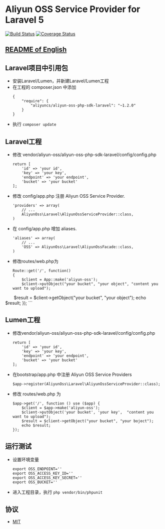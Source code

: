 # Aliyun OSS Service Provider for Laravel 5

[![Build Status](https://travis-ci.org/aliyun/aliyun-oss-php-sdk-laravel.svg?branch=master)](https://travis-ci.org/aliyun/aliyun-oss-php-sdk-laravel)
[![Coverage Status](https://coveralls.io/repos/github/aliyun/aliyun-oss-php-sdk-laravel/badge.svg?branch=master)](https://coveralls.io/github/aliyun/aliyun-oss-php-sdk-laravel?branch=master)

## [README of English](https://github.com/aliyun/aliyun-oss-php-sdk-laravel/blob/master/README.md)

## Laravel项目中引用包

- 安装Laravel/Lumen，并新建Laravel/Lumen工程
- 在工程的 composer.json 中添加
    ```
    {
        "require": {
            "aliyuncs/aliyun-oss-php-sdk-laravel": "~1.2.0"
        }
    }
    ```
- 执行 `composer update`


## Laravel工程
- 修改 vendor/aliyun-oss/aliyun-oss-php-sdk-laravel/config/config.php
    ```
    return [
        'id' => 'your id',
        'key' => 'your key',
        'endpoint' => 'your endpoint',
        'bucket' => 'your bucket'
    ];
    ```
- 修改 config/app.php 注册 Aliyun OSS Service Provider.
    ```
    'providers' => array(
        // ...
        AliyunOss\Laravel\AliyunOssServiceProvider::class,
    )
    ```
- 在 config/app.php 增加 aliases.
    ```
    'aliases' => array(
        // ...
        'OSS' => AliyunOss\Laravel\AliyunOssFacade::class,
    )
    ```
- 修改routes/web.php为
    ```
    Route::get('/', function()
    {
        $client = App::make('aliyun-oss');
        $client->putObject("your bucket", "your object", "content you want to upload");
        $result = $client->getObject("your bucket", "your object");
        echo $result;
    });
    ```

## Lumen工程

- 修改vendor/aliyun-oss/aliyun-oss-php-sdk-laravel/config/config.php
    ```
    return [
        'id' => 'your id',
        'key' => 'your key',
        'endpoint' => 'your endpoint',
        'bucket' => 'your bucket'
    ];
    ```
- 在bootstrap/app.php 中注册 Aliyun OSS Service Providers
    ```
    $app->register(AliyunOss\Laravel\AliyunOssServiceProvider::class);
    ```

- 修改 routes/web.php 为
    ```
    $app->get('/', function () use ($app) {
        $client = $app->make('aliyun-oss');
        $client->putObject('your bucket', 'your key',  "content you want to upload");
        $result = $client->getObject("your bucket", "your boject");
        echo $result;
    });
    ```

## 运行测试
- 设置环境变量
    ```
    export OSS_ENDPOINT=''
    export OSS_ACCESS_KEY_ID=''
    export OSS_ACCESS_KEY_SECRET=''
    export OSS_BUCKET=''
    ```

- 进入工程目录，执行 `php vendor/bin/phpunit`

## 协议
- [MIT](https://github.com/aliyun/aliyun-oss-php-sdk-laravel/blob/master/LICENSE.md)
